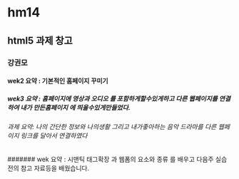 # hm14
## html5 과제 창고
### 강권모
#### wek2 요약 : 기본적인 홈페이지 꾸미기
##### wek3 요약 : 홈페이지에 영상과 오디오 를 포함하게할수있게하고 다른 웹페이지를 연결하여 내가 만든홈페이지 에 띄울수있게만들었다.
###### 과제 요약: 나의 간단한 정보와 나의생활 그리고 내가좋아하는 음악 드라마를 다른 웹페이지 링크를 달아서 연결하였다
####### wek 요약 : 시맨틱 태그확장 과 웹폼의 요소와 종류 를 배우고 다음주 실습 전의 참고 자료등을 배웠습니다.
